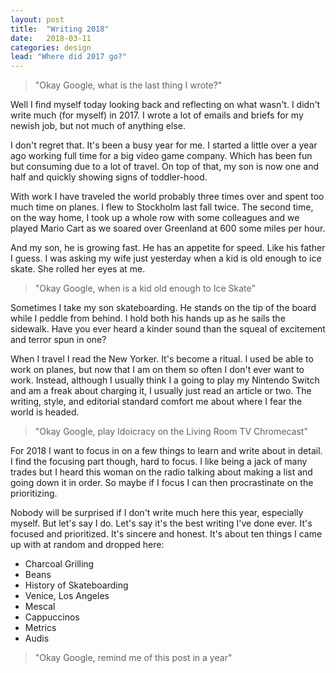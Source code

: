 ```yaml
---
layout: post
title:  "Writing 2018"
date:   2018-03-11
categories: design
lead: "Where did 2017 go?"
---
```


> "Okay Google, what is the last thing I wrote?"

Well I find myself today looking back and reflecting on what wasn't. I didn't write much (for myself) in 2017. I wrote a lot of emails and briefs for my newish job, but not much of anything else.

I don't regret that. It's been a busy year for me. I started a little over a year ago working full time for a big video game company. Which has been fun but consuming due to a lot of travel. On top of that, my son is now one and half and quickly showing signs of toddler-hood.

With work I have traveled the world probably three times over and spent too much time on planes. I flew to Stockholm last fall twice. The second time, on the way home, I took up a whole row with some colleagues and we played Mario Cart as we soared over Greenland at 600 some miles per hour.

And my son, he is growing fast. He has an appetite for speed. Like his father I guess. I was asking my wife just yesterday when a kid is old enough to ice skate. She rolled her eyes at me. 

> "Okay Google, when is a kid old enough to Ice Skate"

Sometimes I take my son skateboarding. He stands on the tip of the board while I peddle from behind. I hold both his hands up as he sails the sidewalk. Have you ever heard a kinder sound than the squeal of excitement and terror spun in one?

When I travel I read the New Yorker. It's become a ritual. I used be able to work on planes, but now that I am on them so often I don't ever want to work. Instead, although I usually think I a going to play my Nintendo Switch and am a freak about charging it, I usually just read an article or two. The writing, style, and editorial standard comfort me about where I fear the world is headed.

> "Okay Google, play Idoicracy on the Living Room TV Chromecast"

For 2018 I want to focus in on a few things to learn and write about in detail. I find the focusing part though, hard to focus. I like being a jack of many trades but I heard this woman on the radio talking about making a list and going down it in order. So maybe if I focus I can then procrastinate on the prioritizing. 

Nobody will be surprised if I don't write much here this year, especially myself. But let's say I do. Let's say it's the best writing I've done ever. It's focused and prioritized. It's sincere and honest. It's about ten things I came up with at random and dropped here:

* Charcoal Grilling
* Beans
* History of Skateboarding
* Venice, Los Angeles
* Mescal
* Cappuccinos
* Metrics
* Audis

> "Okay Google, remind me of this post in a year"